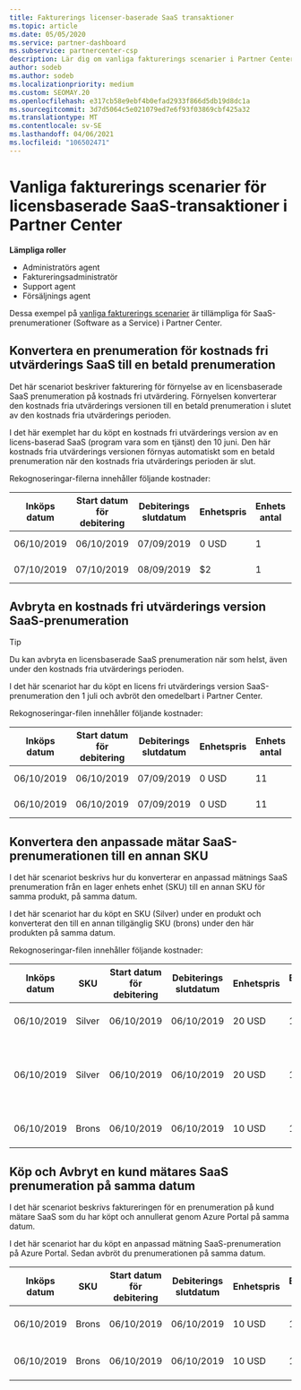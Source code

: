 ```yaml
---
title: Fakturerings licenser-baserade SaaS transaktioner
ms.topic: article
ms.date: 05/05/2020
ms.service: partner-dashboard
ms.subservice: partnercenter-csp
description: Lär dig om vanliga fakturerings scenarier i Partner Center för licensierade, SaaS-transaktioner (Software-as-a-Service).
author: sodeb
ms.author: sodeb
ms.localizationpriority: medium
ms.custom: SEOMAY.20
ms.openlocfilehash: e317cb58e9ebf4b0efad2933f866d5db19d8dc1a
ms.sourcegitcommit: 3d7d5064c5e021079ed7e6f93f03869cbf425a32
ms.translationtype: MT
ms.contentlocale: sv-SE
ms.lasthandoff: 04/06/2021
ms.locfileid: "106502471"
---
```

# <a name="common-billing-scenarios-for-license-based-saas-transactions-in-partner-center"></a>Vanliga fakturerings scenarier för licensbaserade SaaS-transaktioner i Partner Center

**Lämpliga roller**

- Administratörs agent
- Faktureringsadministratör
- Support agent
- Försäljnings agent


Dessa exempel på [vanliga fakturerings scenarier](common-billing-scenarios.md) är tillämpliga för SaaS-prenumerationer (Software as a Service) i Partner Center.

## <a name="convert-a-free-trial-saas-subscription-to-a-paid-subscription"></a>Konvertera en prenumeration för kostnads fri utvärderings SaaS till en betald prenumeration

Det här scenariot beskriver fakturering för förnyelse av en licensbaserade SaaS prenumeration på kostnads fri utvärdering. Förnyelsen konverterar den kostnads fria utvärderings versionen till en betald prenumeration i slutet av den kostnads fria utvärderings perioden.

I det här exemplet har du köpt en kostnads fri utvärderings version av en licens-baserad SaaS (program vara som en tjänst) den 10 juni. Den här kostnads fria utvärderings versionen förnyas automatiskt som en betald prenumeration när den kostnads fria utvärderings perioden är slut.

Rekognoseringar-filerna innehåller följande kostnader:

| Inköps datum | Start datum för debitering | Debiterings slutdatum | Enhetspris | Enhets antal | Totalmängd | Kostnadstyp | Beskrivning av prenumeration |
| ------------- | ----------------- | --------------- | ---------- | ------------- | ------------ | ----------- | ----------------- |
| 06/10/2019 | 06/10/2019 | 07/09/2019 | 0 USD | 1 | 0 USD | Ny | Kostnadsfri utvärderingsversion |
| 07/10/2019 | 07/10/2019 | 08/09/2019 | $2 | 1 | $2 | Förnya | Betald prenumeration |

## <a name="cancel-a-free-trial-saas-subscription"></a>Avbryta en kostnads fri utvärderings version SaaS-prenumeration

> [!TIP]
> Du kan avbryta en licensbaserade SaaS prenumeration när som helst, även under den kostnads fria utvärderings perioden.

I det här scenariot har du köpt en licens fri utvärderings version SaaS-prenumeration den 1 juli och avbröt den omedelbart i Partner Center.

Rekognoseringar-filen innehåller följande kostnader:

| Inköps datum | Start datum för debitering | Debiterings slutdatum | Enhetspris | Enhets antal | Totalmängd | Kostnadstyp | Beskrivning av prenumeration |
| ------------- | ----------------- | --------------- | ---------- | ------------- | ------------ | ----------- | ----------------- |
| 06/10/2019 | 06/10/2019 | 07/09/2019 | 0 USD | 11 | 0 USD | Ny | Kostnadsfri utvärderingsversion |
| 06/10/2019 | 06/10/2019 | 07/09/2019 | 0 USD | 11 | 0 USD | Avbryt | Kostnadsfri utvärderingsversion |

## <a name="convert-custom-meter-saas-subscription-to-another-sku"></a>Konvertera den anpassade mätar SaaS-prenumerationen till en annan SKU

I det här scenariot beskrivs hur du konverterar en anpassad mätnings SaaS prenumeration från en lager enhets enhet (SKU) till en annan SKU för samma produkt, på samma datum.

I det här scenariot har du köpt en SKU (Silver) under en produkt och konverterat den till en annan tillgänglig SKU (brons) under den här produkten på samma datum.

Rekognoseringar-filen innehåller följande kostnader:

| Inköps datum | SKU | Start datum för debitering | Debiterings slutdatum | Enhetspris | Enhets antal | Totalmängd | Kostnadstyp | Beskrivning av prenumeration |
| ------------- | ----------------- | ----------------- | --------------- | ---------- | ------------- | ------------ | ----------- | ----------------- |
| 06/10/2019 | Silver | 06/10/2019 | 06/10/2019 | 20 USD | 1 | 20 USD | Ny | Anpassad mätare SaaS-prenumeration |
| 06/10/2019 | Silver | 06/10/2019 | 06/10/2019 | 20 USD | 1 | – $20 | Konvertera | Proportionellt Omfakturering för den anpassade mätar SaaS-prenumerationen |
| 06/10/2019 | Brons | 06/10/2019 | 06/10/2019 | 10 USD | 1 | 10 USD | Konvertera | Anpassad mätare SaaS-prenumeration |

## <a name="purchase-and-cancel-a-customer-meter-saas-subscription-on-same-date"></a>Köp och Avbryt en kund mätares SaaS prenumeration på samma datum

I det här scenariot beskrivs faktureringen för en prenumeration på kund mätare SaaS som du har köpt och annullerat genom Azure Portal på samma datum.

I det här scenariot har du köpt en anpassad mätning SaaS-prenumeration på Azure Portal. Sedan avbröt du prenumerationen på samma datum.

| Inköps datum | SKU | Start datum för debitering | Debiterings slutdatum | Enhetspris | Enhets antal | Totalmängd | Kostnadstyp | Beskrivning av prenumeration |
| ------------- | ------------- |----------------- | --------------- | ---------- | ------------- | ------------ | ----------- | ----------------- |
| 06/10/2019 | Brons | 06/10/2019 | 06/10/2019 | 10 USD | 1 | 10 USD | Ny | Anpassad mätare SaaS-prenumeration |
| 06/10/2019 | Brons | 06/10/2019 | 06/10/2019 | 10 USD | 1 | – $10 | CancelImmediate | Anpassad mätare SaaS-prenumeration |
